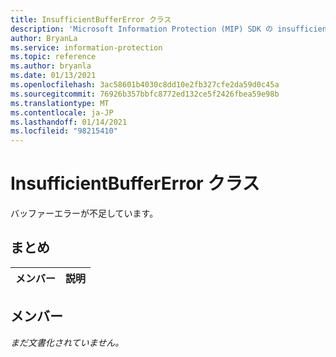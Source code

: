 ```yaml
---
title: InsufficientBufferError クラス
description: 'Microsoft Information Protection (MIP) SDK の insufficientbuffererror:: undefined クラスを文書にします。'
author: BryanLa
ms.service: information-protection
ms.topic: reference
ms.author: bryanla
ms.date: 01/13/2021
ms.openlocfilehash: 3ac58601b4030c8dd10e2fb327cfe2da59d0c45a
ms.sourcegitcommit: 76926b357bbfc8772ed132ce5f2426fbea59e98b
ms.translationtype: MT
ms.contentlocale: ja-JP
ms.lasthandoff: 01/14/2021
ms.locfileid: "98215410"
---
```

# <a name="class-insufficientbuffererror"></a>InsufficientBufferError クラス 
バッファーエラーが不足しています。
  
## <a name="summary"></a>まとめ
 メンバー                        | 説明                                
--------------------------------|---------------------------------------------
  
## <a name="members"></a>メンバー
_まだ文書化されていません。_
